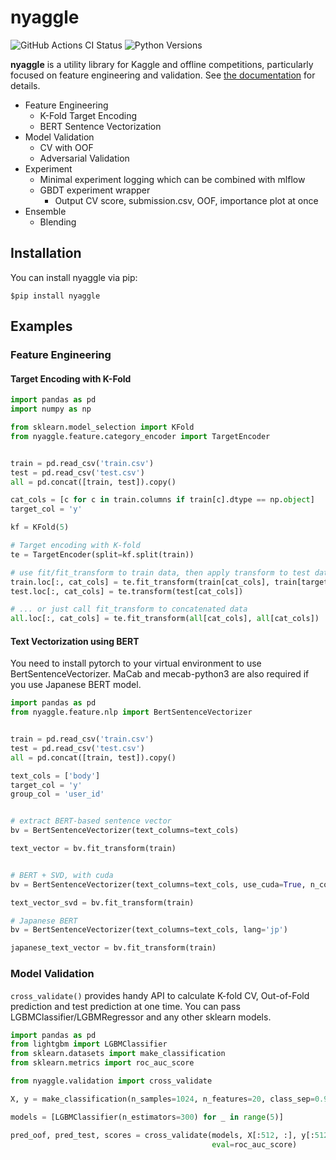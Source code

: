 # nyaggle
![GitHub Actions CI Status](https://github.com/nyanp/nyaggle/workflows/Python%20package/badge.svg)
![Python Versions](https://img.shields.io/pypi/pyversions/nyaggle.svg?logo=python&logoColor=white)

**nyaggle** is a utility library for Kaggle and offline competitions, 
particularly focused on feature engineering and validation. 
See [the documentation](https://nyaggle.readthedocs.io/en/latest/index.html) for details.

- Feature Engineering
    - K-Fold Target Encoding
    - BERT Sentence Vectorization
- Model Validation
    - CV with OOF
    - Adversarial Validation
- Experiment
    - Minimal experiment logging which can be combined with mlflow
    - GBDT experiment wrapper
        - Output CV score, submission.csv, OOF, importance plot at once
- Ensemble
    - Blending

## Installation
You can install nyaggle via pip:
```
$pip install nyaggle
```

## Examples

### Feature Engineering

#### Target Encoding with K-Fold
```python
import pandas as pd
import numpy as np

from sklearn.model_selection import KFold
from nyaggle.feature.category_encoder import TargetEncoder


train = pd.read_csv('train.csv')
test = pd.read_csv('test.csv')
all = pd.concat([train, test]).copy()

cat_cols = [c for c in train.columns if train[c].dtype == np.object]
target_col = 'y'

kf = KFold(5)

# Target encoding with K-fold
te = TargetEncoder(split=kf.split(train))

# use fit/fit_transform to train data, then apply transform to test data
train.loc[:, cat_cols] = te.fit_transform(train[cat_cols], train[target_col])
test.loc[:, cat_cols] = te.transform(test[cat_cols])

# ... or just call fit_transform to concatenated data
all.loc[:, cat_cols] = te.fit_transform(all[cat_cols], all[cat_cols])
```

#### Text Vectorization using BERT
You need to install pytorch to your virtual environment to use BertSentenceVectorizer. 
MaCab and mecab-python3 are also required if you use Japanese BERT model.

```python
import pandas as pd
from nyaggle.feature.nlp import BertSentenceVectorizer


train = pd.read_csv('train.csv')
test = pd.read_csv('test.csv')
all = pd.concat([train, test]).copy()

text_cols = ['body']
target_col = 'y'
group_col = 'user_id'


# extract BERT-based sentence vector
bv = BertSentenceVectorizer(text_columns=text_cols)

text_vector = bv.fit_transform(train)


# BERT + SVD, with cuda
bv = BertSentenceVectorizer(text_columns=text_cols, use_cuda=True, n_components=40)

text_vector_svd = bv.fit_transform(train)

# Japanese BERT
bv = BertSentenceVectorizer(text_columns=text_cols, lang='jp')

japanese_text_vector = bv.fit_transform(train)
```

### Model Validation
`cross_validate()` provides handy API to calculate K-fold CV, Out-of-Fold prediction and test prediction at one time.
You can pass LGBMClassifier/LGBMRegressor and any other sklearn models.

```python
import pandas as pd
from lightgbm import LGBMClassifier
from sklearn.datasets import make_classification
from sklearn.metrics import roc_auc_score

from nyaggle.validation import cross_validate

X, y = make_classification(n_samples=1024, n_features=20, class_sep=0.98, random_state=0)

models = [LGBMClassifier(n_estimators=300) for _ in range(5)]

pred_oof, pred_test, scores = cross_validate(models, X[:512, :], y[:512], X[512:, :], nfolds=5,
                                             eval=roc_auc_score)
```
